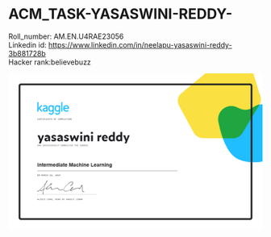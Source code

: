 # ACM_TASK-YASASWINI-REDDY- <br>
Roll_number: AM.EN.U4RAE23056 <br>
Linkedin id: https://www.linkedin.com/in/neelapu-yasaswini-reddy-3b881728b <br>
Hacker rank:believebuzz

![img]( https://github.com/Yasaswini1425/ACM_TASK-YASASWINI-REDDY-/blob/main/yasaswini%20reddy%20-%20Intermediate%20Machine%20Learning.png)
